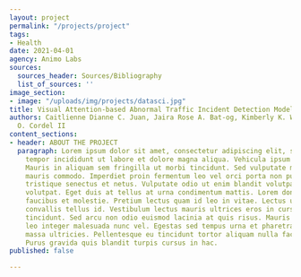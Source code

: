 ```yaml
---
layout: project
permalink: "/projects/project"
tags:
- Health
date: 2021-04-01
agency: Animo Labs
sources:
  sources_header: Sources/Bibliography
  list_of_sources: ''
image_section:
- image: "/uploads/img/projects/datasci.jpg"
title: Visual Attention-based Abnormal Traffic Incident Detection Model
authors: Caitlienne Dianne C. Juan, Jaira Rose A. Bat-og, Kimberly K. Wan, and Macario
  O. Cordel II
content_sections:
- header: ABOUT THE PROJECT
  paragraph: Lorem ipsum dolor sit amet, consectetur adipiscing elit, sed do eiusmod
    tempor incididunt ut labore et dolore magna aliqua. Vehicula ipsum a arcu cursus.
    Mauris in aliquam sem fringilla ut morbi tincidunt. Sed vulputate mi sit amet
    mauris commodo. Imperdiet proin fermentum leo vel orci porta non pulvinar. Morbi
    tristique senectus et netus. Vulputate odio ut enim blandit volutpat maecenas
    volutpat. Eget duis at tellus at urna condimentum mattis. Lorem donec massa sapien
    faucibus et molestie. Pretium lectus quam id leo in vitae. Lectus urna duis convallis
    convallis tellus id. Vestibulum lectus mauris ultrices eros in cursus turpis massa
    tincidunt. Sed arcu non odio euismod lacinia at quis risus. Mauris vitae ultricies
    leo integer malesuada nunc vel. Egestas sed tempus urna et pharetra pharetra massa
    massa ultricies. Pellentesque eu tincidunt tortor aliquam nulla facilisi cras.
    Purus gravida quis blandit turpis cursus in hac.
published: false

---
```

